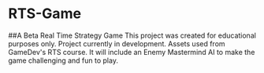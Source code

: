 # RTS-Game
##A Beta Real Time Strategy Game
This project was created for educational purposes only.
Project currently in development.
Assets used from GameDev's RTS course.
It will include an Enemy Mastermind AI to make the game challenging and fun to play.
